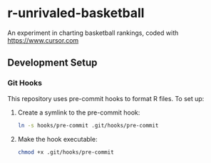 # r-unrivaled-basketball

An experiment in charting basketball rankings, coded with https://www.cursor.com

## Development Setup

### Git Hooks

This repository uses pre-commit hooks to format R files. To set up:

1. Create a symlink to the pre-commit hook:
   ```bash
   ln -s hooks/pre-commit .git/hooks/pre-commit
   ```
1. Make the hook executable:
   ```bash
   chmod +x .git/hooks/pre-commit
   ```
